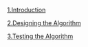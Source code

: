 [1.Introduction](intro.md)

[2.Designing the Algorithm](designing.md)

[3.Testing the Algorithm](testing.md)